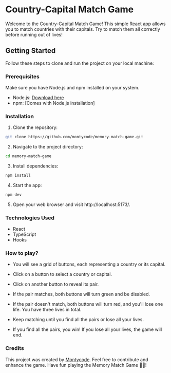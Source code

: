 # Country-Capital Match Game

Welcome to the Country-Capital Match Game! This simple React app allows you to match countries with their capitals. Try to match them all correctly before running out of lives!

## Getting Started

Follow these steps to clone and run the project on your local machine:

### Prerequisites

Make sure you have Node.js and npm installed on your system.

- Node.js: [Download here](https://nodejs.org/)
- npm: [Comes with Node.js installation]

### Installation

1. Clone the repository:

```bash
git clone https://github.com/montycode/memory-match-game.git
```

2. Navigate to the project directory:

```bash
cd memory-match-game
```

3. Install dependencies:

```bash
npm install
```

4. Start the app:

```bash
npm dev
```

5. Open your web browser and visit http://localhost:5173/.

### Technologies Used

- React
- TypeScript
- Hooks

### How to play?

- You will see a grid of buttons, each representing a country or its capital.

- Click on a button to select a country or capital.

- Click on another button to reveal its pair.

- If the pair matches, both buttons will turn green and be disabled.

- If the pair doesn't match, both buttons will turn red, and you'll lose one life. You have three lives in total.

- Keep matching until you find all the pairs or lose all your lives.

- If you find all the pairs, you win! If you lose all your lives, the game will end.

### Credits

This project was created by [Montycode](https://github.com/montycode). Feel free to contribute and enhance the game. Have fun playing the Memory Match Game 🧠🤯!
